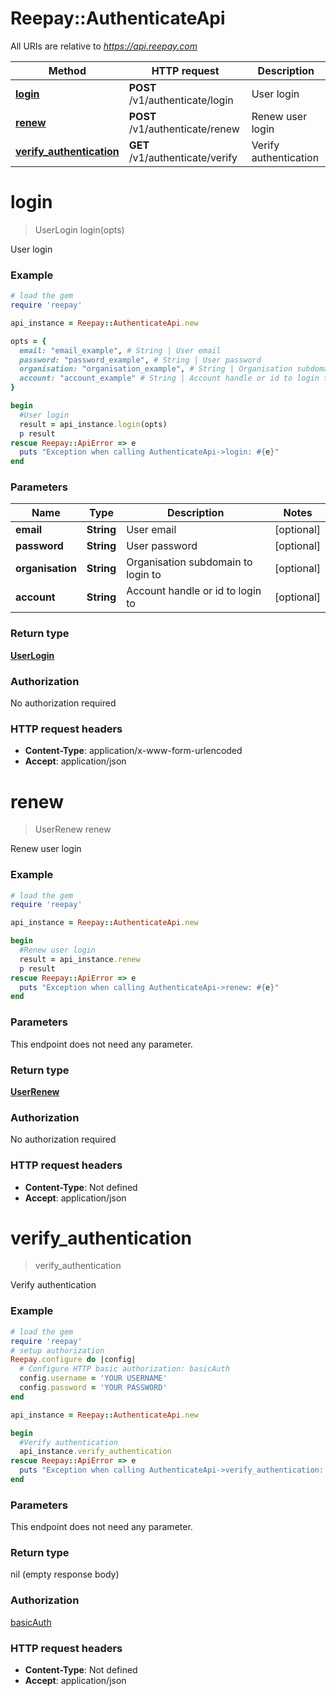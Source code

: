# Reepay::AuthenticateApi

All URIs are relative to *https://api.reepay.com*

Method | HTTP request | Description
------------- | ------------- | -------------
[**login**](AuthenticateApi.md#login) | **POST** /v1/authenticate/login | User login
[**renew**](AuthenticateApi.md#renew) | **POST** /v1/authenticate/renew | Renew user login
[**verify_authentication**](AuthenticateApi.md#verify_authentication) | **GET** /v1/authenticate/verify | Verify authentication


# **login**
> UserLogin login(opts)

User login



### Example
```ruby
# load the gem
require 'reepay'

api_instance = Reepay::AuthenticateApi.new

opts = { 
  email: "email_example", # String | User email
  password: "password_example", # String | User password
  organisation: "organisation_example", # String | Organisation subdomain to login to
  account: "account_example" # String | Account handle or id to login to
}

begin
  #User login
  result = api_instance.login(opts)
  p result
rescue Reepay::ApiError => e
  puts "Exception when calling AuthenticateApi->login: #{e}"
end
```

### Parameters

Name | Type | Description  | Notes
------------- | ------------- | ------------- | -------------
 **email** | **String**| User email | [optional] 
 **password** | **String**| User password | [optional] 
 **organisation** | **String**| Organisation subdomain to login to | [optional] 
 **account** | **String**| Account handle or id to login to | [optional] 

### Return type

[**UserLogin**](UserLogin.md)

### Authorization

No authorization required

### HTTP request headers

 - **Content-Type**: application/x-www-form-urlencoded
 - **Accept**: application/json



# **renew**
> UserRenew renew

Renew user login



### Example
```ruby
# load the gem
require 'reepay'

api_instance = Reepay::AuthenticateApi.new

begin
  #Renew user login
  result = api_instance.renew
  p result
rescue Reepay::ApiError => e
  puts "Exception when calling AuthenticateApi->renew: #{e}"
end
```

### Parameters
This endpoint does not need any parameter.

### Return type

[**UserRenew**](UserRenew.md)

### Authorization

No authorization required

### HTTP request headers

 - **Content-Type**: Not defined
 - **Accept**: application/json



# **verify_authentication**
> verify_authentication

Verify authentication



### Example
```ruby
# load the gem
require 'reepay'
# setup authorization
Reepay.configure do |config|
  # Configure HTTP basic authorization: basicAuth
  config.username = 'YOUR USERNAME'
  config.password = 'YOUR PASSWORD'
end

api_instance = Reepay::AuthenticateApi.new

begin
  #Verify authentication
  api_instance.verify_authentication
rescue Reepay::ApiError => e
  puts "Exception when calling AuthenticateApi->verify_authentication: #{e}"
end
```

### Parameters
This endpoint does not need any parameter.

### Return type

nil (empty response body)

### Authorization

[basicAuth](../README.md#basicAuth)

### HTTP request headers

 - **Content-Type**: Not defined
 - **Accept**: application/json



